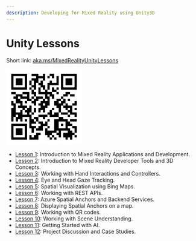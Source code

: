 ```yaml
---
description: Developing for Mixed Reality using Unity3D
---
```


# Unity Lessons

Short link: [aka.ms/MixedRealityUnityLessons](https://aka.ms/MixedRealityUnityLessons)

![Mixed Reality Unity Lessons link.](../.gitbook/assets/mrunitylessins.png)

* [Lesson 1](lesson1/):  Introduction to Mixed Reality Applications and Development.
* [Lesson 2](lesson-2/):  Introduction to Mixed Reality Developer Tools and 3D Concepts.
* [Lesson 3](lesson-3/):  Working with Hand Interactions and Controllers.
* [Lesson 4](lesson-4/):  Eye and Head Gaze Tracking.
* [Lesson 5](lesson-5/):  Spatial Visualization using Bing Maps.
* [Lesson 6](lesson-6/):  Working with REST APIs.
* [Lesson 7](lesson-7/):  Azure Spatial Anchors and Backend Services.
* [Lesson 8](lesson-8.md):  Displaying Spatial Anchors on a map.
* [Lesson 9](lesson-9.md):  Working with QR codes.
* [Lesson 10](lesson-10/): Working with Scene Understanding.
* [Lesson 11](lesson-11.md): Getting Started with AI.
* [Lesson 12](lesson-12/): Project Discussion and Case Studies.

